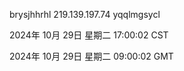 brysjhhrhl 219.139.197.74 yqqlmgsycl

2024年 10月 29日 星期二 17:00:02 CST

2024年 10月 29日 星期二 09:00:02 GMT
